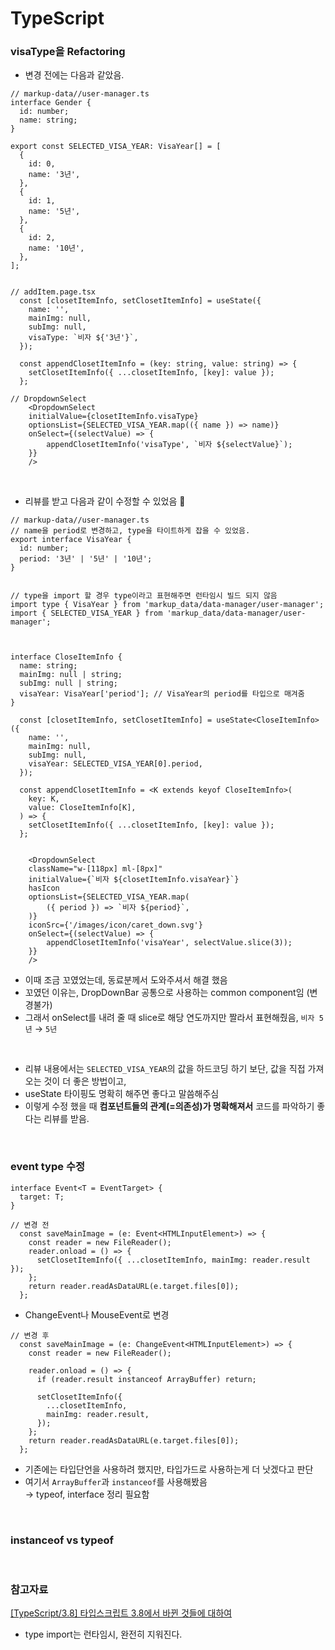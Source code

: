 # TypeScript

### visaType을 Refactoring

- 변경 전에는 다음과 같았음.

```TSX
// markup-data//user-manager.ts
interface Gender {
  id: number;
  name: string;
}

export const SELECTED_VISA_YEAR: VisaYear[] = [
  {
    id: 0,
    name: '3년',
  },
  {
    id: 1,
    name: '5년',
  },
  {
    id: 2,
    name: '10년',
  },
];


// addItem.page.tsx
  const [closetItemInfo, setClosetItemInfo] = useState({
    name: '',
    mainImg: null,
    subImg: null,
    visaType: `비자 ${'3년'}`,
  });

  const appendClosetItemInfo = (key: string, value: string) => {
    setClosetItemInfo({ ...closetItemInfo, [key]: value });
  };

// DropdownSelect
    <DropdownSelect
    initialValue={closetItemInfo.visaType}
    optionsList={SELECTED_VISA_YEAR.map(({ name }) => name)}
    onSelect={(selectValue) => {
        appendClosetItemInfo('visaType', `비자 ${selectValue}`);
    }}
    />
```

<br>

- 리뷰를 받고 다음과 같이 수정할 수 있었음 🙏

```TSX
// markup-data//user-manager.ts
// name을 period로 변경하고, type을 타이트하게 잡을 수 있었음.
export interface VisaYear {
  id: number;
  period: '3년' | '5년' | '10년';
}


// type을 import 할 경우 type이라고 표현해주면 런타임시 빌드 되지 않음
import type { VisaYear } from 'markup_data/data-manager/user-manager';
import { SELECTED_VISA_YEAR } from 'markup_data/data-manager/user-manager';



interface CloseItemInfo {
  name: string;
  mainImg: null | string;
  subImg: null | string;
  visaYear: VisaYear['period']; // VisaYear의 period를 타입으로 매겨줌
}

  const [closetItemInfo, setClosetItemInfo] = useState<CloseItemInfo>({
    name: '',
    mainImg: null,
    subImg: null,
    visaYear: SELECTED_VISA_YEAR[0].period,
  });

  const appendClosetItemInfo = <K extends keyof CloseItemInfo>(
    key: K,
    value: CloseItemInfo[K],
  ) => {
    setClosetItemInfo({ ...closetItemInfo, [key]: value });
  };


    <DropdownSelect
    className="w-[118px] ml-[8px]"
    initialValue={`비자 ${closetItemInfo.visaYear}`}
    hasIcon
    optionsList={SELECTED_VISA_YEAR.map(
        ({ period }) => `비자 ${period}`,
    )}
    iconSrc={'/images/icon/caret_down.svg'}
    onSelect={(selectValue) => {
        appendClosetItemInfo('visaYear', selectValue.slice(3));
    }}
    />
```

- 이때 조금 꼬였었는데, 동료분께서 도와주셔서 해결 했음
- 꼬였던 이유는, DropDownBar 공통으로 사용하는 common component임 (변경불가)
- 그래서 onSelect를 내려 줄 때 slice로 해당 연도까지만 짤라서 표현해줬음, `비자 5년` → `5년`

<br>

- 리뷰 내용에서는 `SELECTED_VISA_YEAR`의 값을 하드코딩 하기 보단, 값을 직접 가져오는 것이 더 좋은 방법이고,
- useState 타이핑도 명확히 해주면 좋다고 말씀해주심
- 이렇게 수정 했을 때 **컴포넌트들의 관계(=의존성)가 명확해져서** 코드를 파악하기 좋다는 리뷰를 받음.

<br>

### event type 수정

```TSX
interface Event<T = EventTarget> {
  target: T;
}

// 변경 전
  const saveMainImage = (e: Event<HTMLInputElement>) => {
    const reader = new FileReader();
    reader.onload = () => {
      setClosetItemInfo({ ...closetItemInfo, mainImg: reader.result });
    };
    return reader.readAsDataURL(e.target.files[0]);
  };
```

- ChangeEvent나 MouseEvent로 변경

```TSX
// 변경 후
  const saveMainImage = (e: ChangeEvent<HTMLInputElement>) => {
    const reader = new FileReader();

    reader.onload = () => {
      if (reader.result instanceof ArrayBuffer) return;

      setClosetItemInfo({
        ...closetItemInfo,
        mainImg: reader.result,
      });
    };
    return reader.readAsDataURL(e.target.files[0]);
  };
```

- 기존에는 타입단언을 사용하려 했지만, 타입가드로 사용하는게 더 낫겠다고 판단
- 여기서 `ArrayBuffer`과 `instanceof`를 사용해봤음  
  → typeof, interface 정리 필요함

<br>

### instanceof vs typeof

<br>

### 참고자료

[[TypeScript/3.8] 타입스크립트 3.8에서 바뀐 것들에 대하여](https://im-developer.tistory.com/187)

- type import는 런타임시, 완전히 지워진다.
